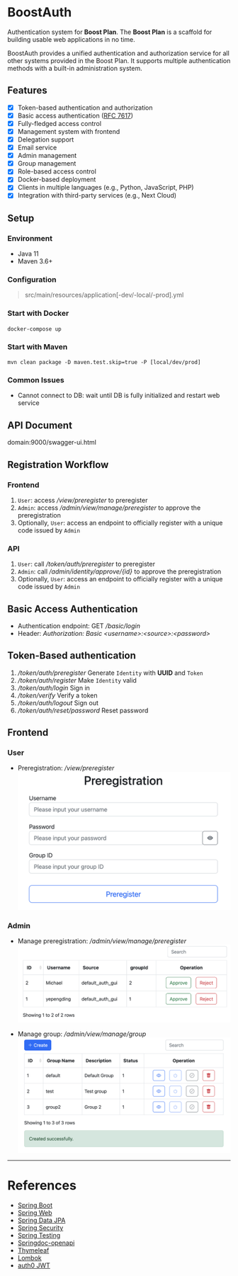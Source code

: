 # BoostAuth

Authentication system for **Boost Plan**. The **Boost Plan** is a scaffold for building usable web applications in no
time.

BoostAuth provides a unified authentication and authorization service for all other systems provided in the Boost Plan.
It supports multiple authentication methods with a built-in administration system.

## Features

- [x] Token-based authentication and authorization
- [x] Basic access authentication ([RFC 7617](https://datatracker.ietf.org/doc/html/rfc7617))
- [x] Fully-fledged access control
- [x] Management system with frontend
- [x] Delegation support
- [x] Email service
- [x] Admin management
- [x] Group management
- [x] Role-based access control
- [x] Docker-based deployment
- [x] Clients in multiple languages (e.g., Python, JavaScript, PHP)
- [x] Integration with third-party services (e.g., Next Cloud)

## Setup

### Environment

- Java 11
- Maven 3.6+

### Configuration

> src/main/resources/application[-dev/-local/-prod].yml

### Start with Docker

```shell
docker-compose up
```

### Start with Maven

```shell
mvn clean package -D maven.test.skip=true -P [local/dev/prod]
```

### Common Issues

- Cannot connect to DB: wait until DB is fully initialized and restart web service

## API Document

domain:9000/swagger-ui.html

## Registration Workflow

### Frontend

1. `User`: access */view/preregister* to preregister
2. `Admin`: access */admin/view/manage/preregister* to approve the preregistration
3. Optionally, `User`: access an endpoint to officially register with a unique code issued by `Admin`

### API

1. `User`: call */token/auth/preregister* to preregister
2. `Admin`: call */admin/identity/approve/{id}* to approve the preregistration
3. Optionally, `User`: access an endpoint to officially register with a unique code issued by `Admin`

## Basic Access Authentication

- Authentication endpoint: GET */basic/login*
- Header: *Authorization: Basic \<username>:\<source>:\<password>*

## Token-Based authentication

1. */token/auth/preregister*  Generate `Identity` with **UUID** and `Token`
2. */token/auth/register* Make `Identity` valid
3. */token/auth/login* Sign in
4. */token/verify* Verify a token
5. */token/auth/logout* Sign out
6. */token/auth/reset/password* Reset password

## Frontend

### User

- Preregistration: */view/preregister*
  ![Preregistration](docs/figures/preregistration.png)

### Admin

- Manage preregistration: */admin/view/manage/preregister*
  ![Preregistration Admin](docs/figures/preregistration_admin.png)

- Manage group: */admin/view/manage/group*
  ![Group Admin](docs/figures/group_admin.png)

---

# References

- [Spring Boot](https://spring.io/projects/spring-boot)
- [Spring Web](https://docs.spring.io/spring-framework/docs/3.2.x/spring-framework-reference/html/mvc.html)
- [Spring Data JPA](https://spring.io/projects/spring-data-jpa)
- [Spring Security](https://spring.io/projects/spring-security)
- [Spring Testing](https://docs.spring.io/spring-framework/docs/current/reference/html/testing.html)
- [Springdoc-openapi](https://springdoc.org/)
- [Thymeleaf](https://www.thymeleaf.org/)
- [Lombok](https://projectlombok.org/)
- [auth0 JWT](https://github.com/auth0/java-jwt)